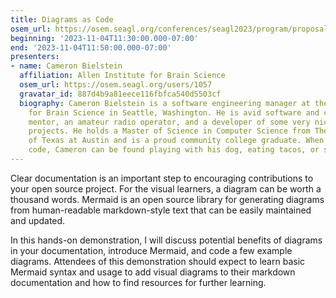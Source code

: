 ```yaml
---
title: Diagrams as Code
osem_url: https://osem.seagl.org/conferences/seagl2023/program/proposals/942
beginning: '2023-11-04T11:30:00.000-07:00'
end: '2023-11-04T11:50:00.000-07:00'
presenters:
- name: Cameron Bielstein
  affiliation: Allen Institute for Brain Science
  osem_url: https://osem.seagl.org/users/1057
  gravatar_id: 887d4b9a81eece116fbfca540d5503cf
  biography: Cameron Bielstein is a software engineering manager at the Allen Institute
    for Brain Science in Seattle, Washington. He is avid software and computer science
    mentor, an amateur radio operator, and a developer of some very niche open source
    projects. He holds a Master of Science in Computer Science from The University
    of Texas at Austin and is a proud community college graduate. When not writing
    code, Cameron can be found playing with his dog, eating tacos, or sailing.
---
```


Clear documentation is an important step to encouraging contributions to your open source project. For the visual learners, a diagram can be worth a thousand words. Mermaid is an open source library for generating diagrams from human-readable markdown-style text that can be easily maintained and updated.

In this hands-on demonstration, I will discuss potential benefits of diagrams in your documentation, introduce Mermaid, and code a few example diagrams. Attendees of this demonstration should expect to learn basic Mermaid syntax and usage to add visual diagrams to their markdown documentation and how to find resources for further learning.
